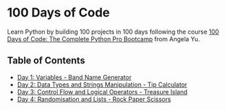# 100 Days of Code

Learn Python by building 100 projects in 100 days following the course [100 Days of Code: The Complete Python Pro Bootcamp](https://www.udemy.com/course/100-days-of-code/) from Angela Yu.

## Table of Contents

- [Day 1: Variables - Band Name Generator](https://github.com/jbcormoreche/100-days-of-code/blob/main/Day001-Variables-Band_Name_Generator.py)
- [Day 2: Data Types and Strings Manipulation - Tip Calculator](https://github.com/jbcormoreche/100-days-of-code/blob/main/Day002-Data_Types-Strings_Manipulation-Tip_Calculator.py)
- [Day 3: Control Flow and Logical Operators - Treasure Island](https://github.com/jbcormoreche/100-days-of-code/blob/main/Day003-Control_Flow-Logical_Operators-Treasure_Island.py)
- [Day 4: Randomisation and Lists - Rock Paper Scissors](https://github.com/jbcormoreche/100-days-of-code/blob/main/Day004-Randomisation-Lists-Rock_Paper_Scissors.py)